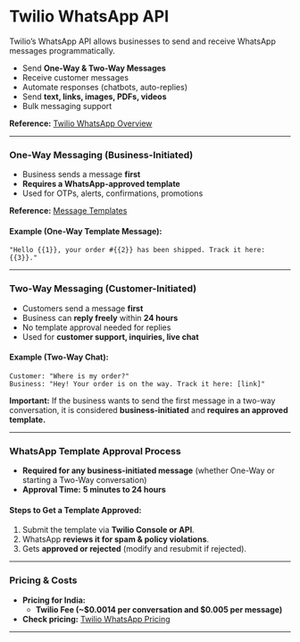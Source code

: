 # Twilio WhatsApp API 

Twilio’s WhatsApp API allows businesses to send and receive WhatsApp messages programmatically.

- Send **One-Way & Two-Way Messages**
- Receive customer messages
- Automate responses (chatbots, auto-replies)
- Send **text, links, images, PDFs, videos**
- Bulk messaging support

**Reference:** [Twilio WhatsApp Overview](https://www.twilio.com/whatsapp)

---
### One-Way Messaging (Business-Initiated)

- Business sends a message **first**
- **Requires a WhatsApp-approved template**
- Used for OTPs, alerts, confirmations, promotions

**Reference:** [Message Templates](https://www.twilio.com/docs/whatsapp/tutorial/send-whatsapp-notification-messages-templates)


#### Example (One-Way Template Message):
```
"Hello {{1}}, your order #{{2}} has been shipped. Track it here: {{3}}."
```

---

### Two-Way Messaging (Customer-Initiated)

- Customers send a message **first**
- Business can **reply freely** within **24 hours**
- No template approval needed for replies
- Used for **customer support, inquiries, live chat**

#### Example (Two-Way Chat):
```
Customer: "Where is my order?"
Business: "Hey! Your order is on the way. Track it here: [link]"
```

**Important:** If the business wants to send the first message in a two-way conversation, it is considered **business-initiated** and **requires an approved template.**

---

### WhatsApp Template Approval Process
- **Required for any business-initiated message** (whether One-Way or starting a Two-Way conversation)
- **Approval Time:** **5 minutes to 24 hours**

#### Steps to Get a Template Approved:

1. Submit the template via **Twilio Console or API**.
2. WhatsApp **reviews it for spam & policy violations**.
3. Gets **approved or rejected** (modify and resubmit if rejected).

---
### Pricing & Costs
- **Pricing for India:**
  - **Twilio Fee (~$0.0014 per conversation and $0.005 per message)**
- **Check pricing:** [Twilio WhatsApp Pricing](https://www.twilio.com/whatsapp/pricing)

---
